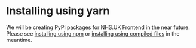 # Installing using yarn

We will be creating PyPi packages for NHS.UK Frontend in the near future.
Please see [installing using npm](/docs/installation/installing-with-npm.md) or [installing using compiled files](/docs/installation/installing-compiled.md) in the meantime.

